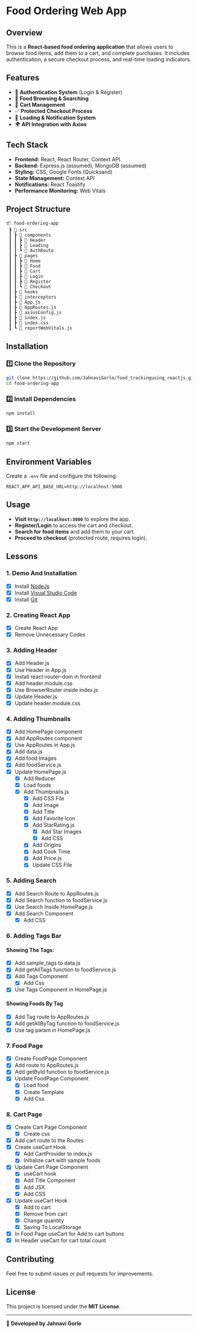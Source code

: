 # Food Ordering Web App

## Overview
This is a **React-based food ordering application** that allows users to browse food items, add them to a cart, and complete purchases. It includes authentication, a secure checkout process, and real-time loading indicators.

## Features
- 🔐 **Authentication System** (Login & Register)
- 🍔 **Food Browsing & Searching**
- 🛒 **Cart Management**
- ✅ **Protected Checkout Process**
- 🚀 **Loading & Notification System**
- 🌍 **API Integration with Axios**

## Tech Stack
- **Frontend:** React, React Router, Context API
- **Backend:** Express.js (assumed), MongoDB (assumed)
- **Styling:** CSS, Google Fonts (Quicksand)
- **State Management:** Context API
- **Notifications:** React Toastify
- **Performance Monitoring:** Web Vitals

## Project Structure
```
📦 food-ordering-app
 ┣ 📂 src
 ┃ ┣ 📂 components
 ┃ ┃ ┣ 📂 Header
 ┃ ┃ ┣ 📂 Loading
 ┃ ┃ ┗ 📂 AuthRoute
 ┃ ┣ 📂 pages
 ┃ ┃ ┣ 📂 Home
 ┃ ┃ ┣ 📂 Food
 ┃ ┃ ┣ 📂 Cart
 ┃ ┃ ┣ 📂 Login
 ┃ ┃ ┣ 📂 Register
 ┃ ┃ ┗ 📂 Checkout
 ┃ ┣ 📂 hooks
 ┃ ┣ 📂 interceptors
 ┃ ┣ 📜 App.js
 ┃ ┣ 📜 AppRoutes.js
 ┃ ┣ 📜 axiosConfig.js
 ┃ ┣ 📜 index.js
 ┃ ┣ 📜 index.css
 ┃ ┗ 📜 reportWebVitals.js
```

## Installation
### 1️⃣ Clone the Repository
```sh
git clone https://github.com/JahnaviGorle/food_trackingusing_reactjs.git
cd food-ordering-app
```
### 2️⃣ Install Dependencies
```sh
npm install
```
### 3️⃣ Start the Development Server
```sh
npm start
```

## Environment Variables
Create a `.env` file and configure the following:
```
REACT_APP_API_BASE_URL=http://localhost:5000
```

## Usage
- **Visit `http://localhost:3000`** to explore the app.
- **Register/Login** to access the cart and checkout.
- **Search for food items** and add them to your cart.
- **Proceed to checkout** (protected route, requires login).

## Lessons

### 1. Demo And Installation
- [x] Install [NodeJs](https://nodejs.org/en)
- [x] Install [Visual Studio Code](https://code.visualstudio.com)
- [x] Install [Git](https://git-scm.com)

### 2. Creating React App
- [x] Create React App
- [x] Remove Unnecessary Codes

### 3. Adding Header
- [x] Add Header.js
- [x] Use Header in App.js
- [x] Install react-router-dom in frontend
- [x] Add header.module.css
- [x] Use BrowserRouter inside index.js
- [x] Update Header.js
- [x] Update header.module.css

### 4. Adding Thumbnails
- [x] Add HomePage component
- [x] Add AppRoutes component
- [x] Use AppRoutes in App.js
- [x] Add data.js
- [x] Add food Images
- [x] Add foodService.js
- [x] Update HomePage.js
  - [x] Add Reducer
  - [x] Load foods
  - [x] Add Thumbnails.js
    - [x] Add CSS File
    - [x] Add Image
    - [x] Add Title
    - [x] Add Favorite Icon
    - [x] Add StarRating.js
      - [x] Add Star Images
      - [x] Add CSS
    - [x] Add Origins
    - [x] Add Cook Time
    - [x] Add Price.js
    - [x] Update CSS File

### 5. Adding Search
- [x] Add Search Route to AppRoutes.js
- [x] Add Search function to foodService.js
- [x] Use Search Inside HomePage.js
- [x] Add Search Component
  - [x] Add CSS

### 6. Adding Tags Bar
#### Showing The Tags:
- [x] Add sample_tags to data.js
- [x] Add getAllTags function to foodService.js
- [x] Add Tags Component
  - [x] Add Css
- [x] Use Tags Component in HomePage.js

#### Showing Foods By Tag
- [x] Add Tag route to AppRoutes.js
- [x] Add getAllByTag function to foodService.js
- [x] Use tag param in HomePage.js

### 7. Food Page
- [x] Create FoodPage Component
- [x] Add route to AppRoutes.js
- [x] Add getById function to foodService.js
- [x] Update FoodPage Component
  - [x] Load food
  - [x] Create Template
  - [x] Add Css

### 8. Cart Page
- [x] Create Cart Page Component
  - [x] Create css
- [x] Add cart route to the Routes
- [x] Create useCart Hook
  - [x] Add CartProvider to index.js
  - [x] Initialize cart with sample foods
- [x] Update Cart Page Component
  - [x] useCart hook
  - [x] Add Title Component
  - [x] Add JSX
  - [x] Add CSS
- [x] Update useCart Hook
  - [x] Add to cart
  - [x] Remove from cart
  - [x] Change quantity
  - [x] Saving To LocalStorage
- [x] In Food Page useCart for Add to cart buttons
- [x] In Header useCart for cart total count

## Contributing
Feel free to submit issues or pull requests for improvements.

## License
This project is licensed under the **MIT License**.

---
🚀 **Developed by Jahnavi Gorle**
